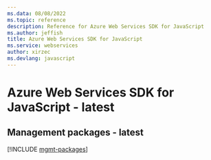 ```yaml
---
ms.data: 08/08/2022
ms.topic: reference
description: Reference for Azure Web Services SDK for JavaScript
ms.author: jeffish
title: Azure Web Services SDK for JavaScript
ms.service: webservices
author: xirzec
ms.devlang: javascript
---
```

# Azure Web Services SDK for JavaScript - latest

## Management packages - latest
[!INCLUDE [mgmt-packages](web-services-mgmt-index.md)]